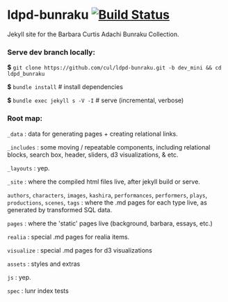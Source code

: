 # ldpd-bunraku [![Build Status](https://travis-ci.org/cul/ldpd-bunraku.svg?branch=master)](https://travis-ci.org/cul/ldpd-bunraku)
Jekyll site for the Barbara Curtis Adachi Bunraku Collection.


### Serve dev branch locally:

__$__ `git clone https://github.com/cul/ldpd-bunraku.git -b dev_mini && cd ldpd_bunraku`

__$__ `bundle install` # install dependencies

__$__ `bundle exec jekyll s -V -I` # serve (incremental, verbose)

### Root map:

`_data` : data for generating pages + creating relational links.

`_includes` : some moving / repeatable components, including relational blocks, search box, header, sliders, d3 visualizations, & etc.

`_layouts` : yep.

`_site` : where the compiled html files live, after jekyll build or serve.

`authors`, `characters`, `images`, `kashira`, `performances`, `performers`, `plays`, `productions`, `scenes`, `tags` : where the .md pages for each type live, as generated by transformed SQL data.

`pages` : where the 'static' pages live (background, barbara, essays, etc.)

`realia` : special .md pages for realia items.

`visualize` : special .md pages for d3 visualizations

`assets` : styles and extras

`js` : yep.

`spec` : lunr index tests
